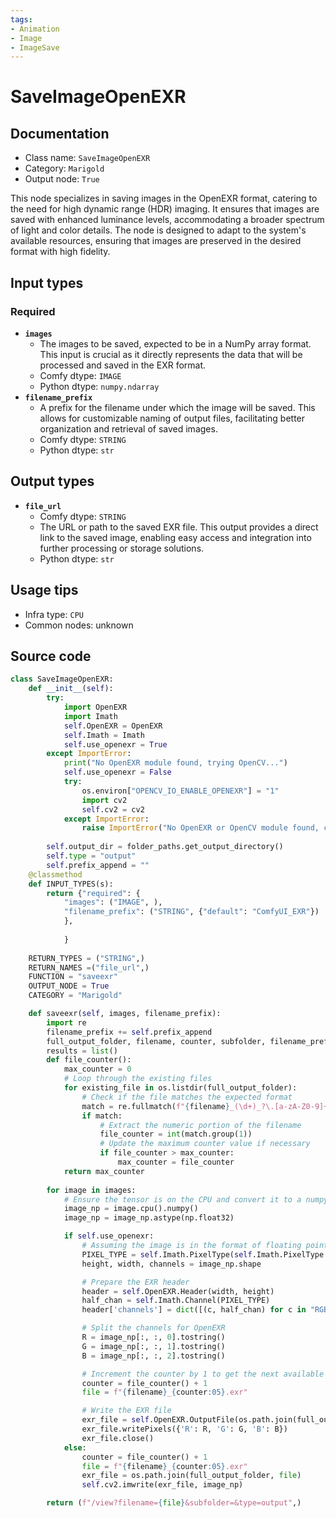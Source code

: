 ```yaml
---
tags:
- Animation
- Image
- ImageSave
---
```


# SaveImageOpenEXR
## Documentation
- Class name: `SaveImageOpenEXR`
- Category: `Marigold`
- Output node: `True`

This node specializes in saving images in the OpenEXR format, catering to the need for high dynamic range (HDR) imaging. It ensures that images are saved with enhanced luminance levels, accommodating a broader spectrum of light and color details. The node is designed to adapt to the system's available resources, ensuring that images are preserved in the desired format with high fidelity.
## Input types
### Required
- **`images`**
    - The images to be saved, expected to be in a NumPy array format. This input is crucial as it directly represents the data that will be processed and saved in the EXR format.
    - Comfy dtype: `IMAGE`
    - Python dtype: `numpy.ndarray`
- **`filename_prefix`**
    - A prefix for the filename under which the image will be saved. This allows for customizable naming of output files, facilitating better organization and retrieval of saved images.
    - Comfy dtype: `STRING`
    - Python dtype: `str`
## Output types
- **`file_url`**
    - Comfy dtype: `STRING`
    - The URL or path to the saved EXR file. This output provides a direct link to the saved image, enabling easy access and integration into further processing or storage solutions.
    - Python dtype: `str`
## Usage tips
- Infra type: `CPU`
- Common nodes: unknown


## Source code
```python
class SaveImageOpenEXR:
    def __init__(self):
        try:
            import OpenEXR
            import Imath
            self.OpenEXR = OpenEXR
            self.Imath = Imath
            self.use_openexr = True
        except ImportError:
            print("No OpenEXR module found, trying OpenCV...")
            self.use_openexr = False
            try:
                os.environ["OPENCV_IO_ENABLE_OPENEXR"] = "1"
                import cv2
                self.cv2 = cv2
            except ImportError:
                raise ImportError("No OpenEXR or OpenCV module found, can't save EXR")
        
        self.output_dir = folder_paths.get_output_directory()
        self.type = "output"
        self.prefix_append = ""
    @classmethod
    def INPUT_TYPES(s):
        return {"required": {  
            "images": ("IMAGE", ),
            "filename_prefix": ("STRING", {"default": "ComfyUI_EXR"})
            },
            
            }
    
    RETURN_TYPES = ("STRING",)
    RETURN_NAMES =("file_url",)
    FUNCTION = "saveexr"
    OUTPUT_NODE = True
    CATEGORY = "Marigold"

    def saveexr(self, images, filename_prefix):
        import re
        filename_prefix += self.prefix_append
        full_output_folder, filename, counter, subfolder, filename_prefix = folder_paths.get_save_image_path(filename_prefix, self.output_dir, images[0].shape[1], images[0].shape[0])
        results = list()
        def file_counter():
            max_counter = 0
            # Loop through the existing files
            for existing_file in os.listdir(full_output_folder):
                # Check if the file matches the expected format
                match = re.fullmatch(f"{filename}_(\d+)_?\.[a-zA-Z0-9]+", existing_file)
                if match:
                    # Extract the numeric portion of the filename
                    file_counter = int(match.group(1))
                    # Update the maximum counter value if necessary
                    if file_counter > max_counter:
                        max_counter = file_counter
            return max_counter
        
        for image in images:
            # Ensure the tensor is on the CPU and convert it to a numpy array
            image_np = image.cpu().numpy()
            image_np = image_np.astype(np.float32)

            if self.use_openexr:
                # Assuming the image is in the format of floating point 32 bit (change PIXEL_TYPE if not)
                PIXEL_TYPE = self.Imath.PixelType(self.Imath.PixelType.FLOAT)
                height, width, channels = image_np.shape

                # Prepare the EXR header
                header = self.OpenEXR.Header(width, height)
                half_chan = self.Imath.Channel(PIXEL_TYPE)
                header['channels'] = dict([(c, half_chan) for c in "RGB"])

                # Split the channels for OpenEXR
                R = image_np[:, :, 0].tostring()
                G = image_np[:, :, 1].tostring()
                B = image_np[:, :, 2].tostring()

                # Increment the counter by 1 to get the next available value
                counter = file_counter() + 1
                file = f"{filename}_{counter:05}.exr"

                # Write the EXR file
                exr_file = self.OpenEXR.OutputFile(os.path.join(full_output_folder, file), header)
                exr_file.writePixels({'R': R, 'G': G, 'B': B})
                exr_file.close()
            else:            
                counter = file_counter() + 1
                file = f"{filename}_{counter:05}.exr"
                exr_file = os.path.join(full_output_folder, file)
                self.cv2.imwrite(exr_file, image_np)

        return (f"/view?filename={file}&subfolder=&type=output",)

```
